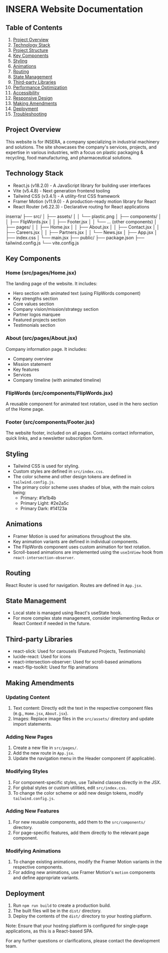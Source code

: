# INSERA Website Documentation

## Table of Contents
1. [Project Overview](#project-overview)
2. [Technology Stack](#technology-stack)
3. [Project Structure](#project-structure)
4. [Key Components](#key-components)
5. [Styling](#styling)
6. [Animations](#animations)
7. [Routing](#routing)
8. [State Management](#state-management)
9. [Third-party Libraries](#third-party-libraries)
10. [Performance Optimization](#performance-optimization)
11. [Accessibility](#accessibility)
12. [Responsive Design](#responsive-design)
13. [Making Amendments](#making-amendments)
14. [Deployment](#deployment)
15. [Troubleshooting](#troubleshooting)

## Project Overview
This website is for INSERA, a company specializing in industrial machinery and solutions. The site showcases the company's services, projects, and expertise in various industries, with a focus on plastic packaging & recycling, food manufacturing, and pharmaceutical solutions.

## Technology Stack
- React.js (v18.2.0) - A JavaScript library for building user interfaces
- Vite (v5.4.8) - Next generation frontend tooling
- Tailwind CSS (v3.4.1) - A utility-first CSS framework
- Framer Motion (v11.9.0) - A production-ready motion library for React
- React Router (v6.22.3) - Declarative routing for React applications

<!-- ## Project Structure -->

inserra/
├── src/
│ ├── assets/
│ │ └── plastic.png
│ ├── components/
│ │ ├── FlipWords.jsx
│ │ ├── Footer.jsx
│ │ └── ... (other components)
│ ├── pages/
│ │ ├── Home.jsx
│ │ ├── About.jsx
│ │ ├── Contact.jsx
│ │ ├── Careers.jsx
│ │ ├── Partners.jsx
│ │ └── News.jsx
│ ├── App.jsx
│ ├── index.css
│ └── main.jsx
├── public/
├── package.json
├── tailwind.config.js
└── vite.config.js

## Key Components

### Home (src/pages/Home.jsx)
The landing page of the website. It includes:
- Hero section with animated text (using FlipWords component)
- Key strengths section
- Core values section
- Company vision/mission/strategy section
- Partner logos marquee
- Featured projects section
- Testimonials section

### About (src/pages/About.jsx)
Company information page. It includes:
- Company overview
- Mission statement
- Key features
- Services
- Company timeline (with animated timeline)

### FlipWords (src/components/FlipWords.jsx)
A reusable component for animated text rotation, used in the hero section of the Home page.

### Footer (src/components/Footer.jsx)
The website footer, included on all pages. Contains contact information, quick links, and a newsletter subscription form.

## Styling
- Tailwind CSS is used for styling.
- Custom styles are defined in `src/index.css`.
- The color scheme and other design tokens are defined in `tailwind.config.js`.
- The primary color scheme uses shades of blue, with the main colors being:
  - Primary: #1e1b4b
  - Primary Light: #2e2a5c
  - Primary Dark: #14123a

## Animations
- Framer Motion is used for animations throughout the site.
- Key animation variants are defined in individual components.
- The FlipWords component uses custom animation for text rotation.
- Scroll-based animations are implemented using the `useInView` hook from `react-intersection-observer`.

## Routing
React Router is used for navigation. Routes are defined in `App.jsx`.

## State Management
- Local state is managed using React's useState hook.
- For more complex state management, consider implementing Redux or React Context if needed in the future.

## Third-party Libraries
- react-slick: Used for carousels (Featured Projects, Testimonials)
- lucide-react: Used for icons
- react-intersection-observer: Used for scroll-based animations
- react-flip-toolkit: Used for flip animations

## Making Amendments

### Updating Content
1. Text content: Directly edit the text in the respective component files (e.g., `Home.jsx`, `About.jsx`).
2. Images: Replace image files in the `src/assets/` directory and update import statements.

### Adding New Pages
1. Create a new file in `src/pages/`.
2. Add the new route in `App.jsx`.
3. Update the navigation menu in the Header component (if applicable).

### Modifying Styles
1. For component-specific styles, use Tailwind classes directly in the JSX.
2. For global styles or custom utilities, edit `src/index.css`.
3. To change the color scheme or add new design tokens, modify `tailwind.config.js`.

### Adding New Features
1. For new reusable components, add them to the `src/components/` directory.
2. For page-specific features, add them directly to the relevant page component.

### Modifying Animations
1. To change existing animations, modify the Framer Motion variants in the respective components.
2. For adding new animations, use Framer Motion's `motion` components and define appropriate variants.

## Deployment
1. Run `npm run build` to create a production build.
2. The built files will be in the `dist/` directory.
3. Deploy the contents of the `dist/` directory to your hosting platform.

Note: Ensure that your hosting platform is configured for single-page applications, as this is a React-based SPA.

For any further questions or clarifications, please contact the development team.
